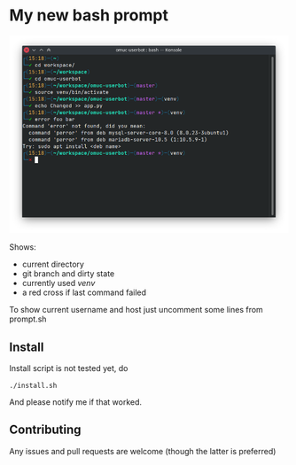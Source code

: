 # My new bash prompt
![Screenshot](screenshot.png)

Shows:
 * current directory
 * git branch and dirty state
 * currently used *venv*
 * a red cross if last command failed

To show current username and host just uncomment some lines from prompt.sh

## Install
Install script is not tested yet, do
```
./install.sh
```
And please notify me if that worked.

## Contributing
Any issues and pull requests are welcome (though the latter is preferred)
